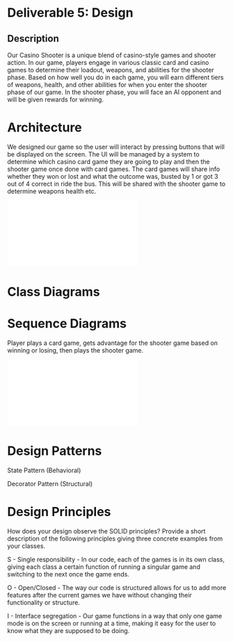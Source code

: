 # Deliverable 5: Design
## Description  
Our Casino Shooter is a unique blend of casino-style games and shooter action. In our game, players engage 
in various classic card and casino games to determine their loadout, weapons, and abilities for the shooter 
phase. Based on how well you do in each game, you will earn different tiers of weapons, health, and 
other abilities for when you enter the shooter phase of our game. In the shooter phase, you will face an AI 
opponent and will be given rewards for winning.

# Architecture  
We designed our game so the user will interact by pressing buttons that will be displayed on the screen. 
The UI will be managed by a system to determine which casino card game they are going to play and then the shooter 
game once done with card games. The card games will share info whether they won or lost and what the outcome was, busted 
by 1 or got 3 out of 4 correct in ride the bus. This will be shared with the shooter game to determine weapons health etc.

![Image](/deliverables/package.pdf)

# Class Diagrams   

# Sequence Diagrams  
Player plays a card game, gets advantage for the shooter game based on winning or losing, then plays the shooter game.

![Image of the UML diagram](/deliverables/class.pdf)

# Design Patterns 
State Pattern (Behavioral)

Decorator Pattern (Structural)





# Design Principles  
How does your design observe the SOLID principles? Provide a short description of the following principles giving three concrete examples from your classes.

S - Single responsibility - In our code, each of the games is in its own class, giving each class a certain function of running a singular game and switching to the next once the game ends.

O - Open/Closed - The way our code is structured allows for us to add more features after the current games we have without changing their functionality or structure.

I - Interface segregation - Our game functions in a way that only one game mode is on the screen or running at a time, making it easy for the user to know what they are supposed to be doing.
